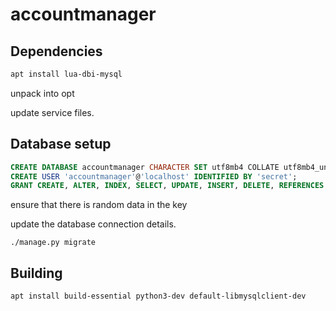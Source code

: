 # accountmanager

## Dependencies
```sh
apt install lua-dbi-mysql
```

unpack into opt

update service files.

## Database setup
```sql
CREATE DATABASE accountmanager CHARACTER SET utf8mb4 COLLATE utf8mb4_unicode_520_ci;
CREATE USER 'accountmanager'@'localhost' IDENTIFIED BY 'secret';
GRANT CREATE, ALTER, INDEX, SELECT, UPDATE, INSERT, DELETE, REFERENCES ON accountmanager TO 'accountmanager'@'localhost';
```

ensure that there is random data in the key

update the database connection details.

```
./manage.py migrate
```

## Building 
```
apt install build-essential python3-dev default-libmysqlclient-dev
```

